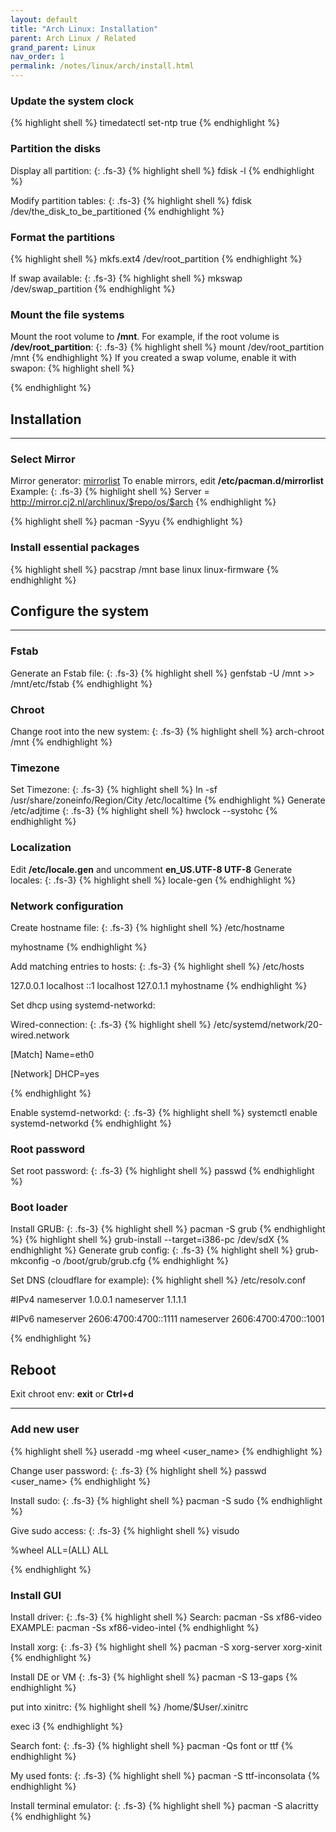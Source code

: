 ```yaml
---
layout: default
title: "Arch Linux: Installation"
parent: Arch Linux / Related
grand_parent: Linux
nav_order: 1
permalink: /notes/linux/arch/install.html
---
```

### **Update the system clock**
{% highlight shell %}
timedatectl set-ntp true
{% endhighlight %}

### **Partition the disks**
Display all partition:
{: .fs-3}
{% highlight shell %}
fdisk -l
{% endhighlight %}

 Modify partition tables:
{: .fs-3}
{% highlight shell %}
fdisk /dev/the_disk_to_be_partitioned
{% endhighlight %}

### **Format the partitions**
{% highlight shell %}
mkfs.ext4 /dev/root_partition
{% endhighlight %}

If swap available:
{: .fs-3}
{% highlight shell %}
mkswap /dev/swap_partition
{% endhighlight %}

### **Mount the file systems**
Mount the root volume to **/mnt**. For example, if the root volume is **/dev/root_partition**: 
{: .fs-3}
{% highlight shell %}
mount /dev/root_partition /mnt
{% endhighlight %}
If you created a swap volume, enable it with swapon:
{% highlight shell %}

{% endhighlight %}

## **Installation**
* * *
### **Select Mirror**

Mirror generator:
[mirrorlist](https://archlinux.org/mirrorlist/?ip_version=6)
To enable mirrors, edit **/etc/pacman.d/mirrorlist**
Example: 
{: .fs-3}
{% highlight shell %}
Server = http://mirror.cj2.nl/archlinux/$repo/os/$arch
{% endhighlight %}

{% highlight shell %}
pacman -Syyu
{% endhighlight %}

### **Install essential packages**
{% highlight shell %}
pacstrap /mnt base linux linux-firmware
{% endhighlight %}

## **Configure the system**
* * *
### **Fstab**
Generate an Fstab file:
{: .fs-3}
{% highlight shell %}
genfstab -U /mnt >> /mnt/etc/fstab
{% endhighlight %}

### **Chroot**
Change root into the new system:
{: .fs-3}
{% highlight shell %}
arch-chroot /mnt
{% endhighlight %}

### **Timezone**
Set Timezone:
{: .fs-3}
{% highlight shell %}
ln -sf /usr/share/zoneinfo/Region/City /etc/localtime
{% endhighlight %}
Generate /etc/adjtime
{: .fs-3} 
{% highlight shell %}
hwclock --systohc
{% endhighlight %}

### **Localization**
Edit **/etc/locale.gen** and uncomment **en_US.UTF-8 UTF-8**
Generate locales:
{: .fs-3}
{% highlight shell %}
locale-gen
{% endhighlight %}

### **Network configuration**
Create hostname file:
{: .fs-3}
{% highlight shell %}
/etc/hostname

myhostname
{% endhighlight %}

Add matching entries to hosts:
{: .fs-3}
{% highlight shell %}
/etc/hosts

127.0.0.1   localhost
::1         localhost
127.0.1.1   myhostname
{% endhighlight %}

Set dhcp using systemd-networkd:

Wired-connection:
{: .fs-3}
{% highlight shell %}
/etc/systemd/network/20-wired.network

[Match]
Name=eth0

[Network]
DHCP=yes

{% endhighlight %}

Enable systemd-networkd:
{: .fs-3}
{% highlight shell %}
systemctl enable systemd-networkd
{% endhighlight %}

### **Root password**
Set root password:
{: .fs-3}
{% highlight shell %}
passwd
{% endhighlight %}

### **Boot loader**
Install GRUB:
{: .fs-3}
{% highlight shell %}
pacman -S grub
{% endhighlight %}
{% highlight shell %}
grub-install --target=i386-pc /dev/sdX
{% endhighlight %}
Generate grub config:
{: .fs-3}
{% highlight shell %}
grub-mkconfig -o /boot/grub/grub.cfg
{% endhighlight %}

Set DNS (cloudflare for example):
{% highlight shell %}
/etc/resolv.conf

#IPv4
nameserver 1.0.0.1
nameserver 1.1.1.1

#IPv6
nameserver 2606:4700:4700::1111
nameserver 2606:4700:4700::1001

{% endhighlight %}
## Reboot
Exit chroot env:
**exit**
or
**Ctrl+d**



* * * 


### Add new user
{% highlight shell %}
useradd -mg wheel <user_name>
{% endhighlight %}

Change user password:
{: .fs-3}
{% highlight shell %}
passwd <user_name>
{% endhighlight %}

Install sudo:
{: .fs-3}
{% highlight shell %}
pacman -S sudo
{% endhighlight %}

Give sudo access:
{: .fs-3}
{% highlight shell %}
visudo

%wheel      ALL=(ALL) ALL

{% endhighlight %}

### Install GUI
Install driver:
{: .fs-3}
{% highlight shell %}
Search:
pacman -Ss xf86-video
EXAMPLE:
pacman -Ss xf86-video-intel
{% endhighlight %}

Install xorg:
{: .fs-3}
{% highlight shell %}
pacman -S xorg-server xorg-xinit
{% endhighlight %}

Install DE or VM
{: .fs-3}
{% highlight shell %}
pacman -S 13-gaps
{% endhighlight %}

put into xinitrc:
{% highlight shell %}
/home/$User/.xinitrc

exec i3
{% endhighlight %}

Search font:
{: .fs-3}
{% highlight shell %}
pacman -Qs font or ttf
{% endhighlight %}

My used fonts:
{: .fs-3}
{% highlight shell %}
pacman -S ttf-inconsolata
{% endhighlight %}

Install terminal emulator:
{: .fs-3}
{% highlight shell %}
pacman -S alacritty
{% endhighlight %}
